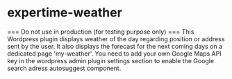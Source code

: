 # expertime-weather
 === Do not use in production (for testing purpose only) ===
 This Wordpress plugin displays weather of the day regarding position or address sent by the user. It also displays the forecast for the next coming days on a dedicated page 'my-weather'.
 You need to add your own Google Maps API key in the wordpress admin plugin settings section to enable the Google search adress autosuggest component.
